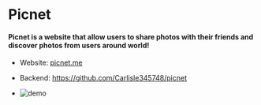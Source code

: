 # Picnet
#### Picnet is a website that allow users to share photos with their friends and discover photos from users around world!

- Website: [picnet.me](https://picnet.me)
- Backend: https://github.com/Carlisle345748/picnet

- <img src="https://d1mwzc9v8ocr0h.cloudfront.net/static/github-demo.jpeg" alt="demo">
